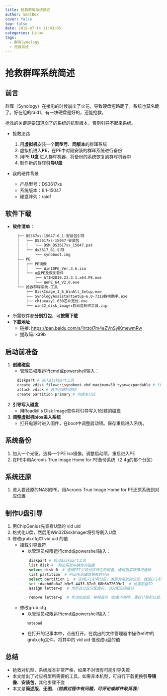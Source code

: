 ```yaml
---
title: 抢救群晖系统简述
author: SmalBox
cover: false
top: false
date: 2019-07-14 11:43:05
categories: Linux
tags:
  - 群晖Synology
  - 抢救系统
---
```

# 抢救群晖系统简述

## **前言**

群晖（Synology）在接电的时候崩出了火花，导致硬盘短路跪了，系统也莫名跪了。好在组的raid1，有一块硬盘是好的，还能抢救。

抢救的关键是要知道崩了的系统的机型版本，否则引导不起来系统。

   - 抢救思路
      1. 用**虚拟机**安装一个**同型号**、**同版本**的群晖系统
      2. 虚拟机进入**PE**，在PE中对刚安装的群晖系统进行备份
      3. 用PE **U盘** 进入群晖机器，将备份的系统恢复到群晖机器中
      4. 制作新的群晖**引导U盘**

   - 我的硬件背景
      - 产品型号：DS3617xs
      - 系统版本：6.1-15047
      - 硬盘阵列：raid1

## **软件下载**
   - **软件清单：**
      ``` bash
        ├── DS367xs-15047-6_1-安装包引导
        │   ├── DS3617xs-15047-安装包
        │   │   └── DSM_DS3617xs_15047.pat
        │   └── ds3617_61-引导
        │       └── synoboot.img
        ├── PE
        │   ├── PE镜像
        │   │   └── Win10PE_Ver.3.6.iso
        │   └── u盘PE及恢复软件
        │       ├── ATIH2019.23.3.1.x64.PE.exe
        │       └── WePE_64_V2.0.exe
        └── 抢救群晖系统-工具
            ├── DiskImage_1_6_WinAll_Setup.exe
            ├── SynologyAssistantSetup-6.0-7319群晖助手.exe
            ├── chipeasy1.630芯片无忧.exe
            └── win32_disk_imager启动盘制作工具.zip
      ```
   - 所需软件都**分别打包**，可**按需下载**
   - **下载地址**
      - 链接: https://pan.baidu.com/s/1rrzoI7m4eZVnSyiKmewmRw 
      - 提取码: ka9b

## **启动前准备**

   1. **创建磁盘**
      - 管理员权限运行cmd或powershell输入：
      ``` bash
        diskpart # 进入diskpart工具
        create vdisk file=c:\synoboot.vhd maximum=50 type=expandable # file后路径填一个本机可用路径即可
        attach vdisk # 选中创建的路径
        create partition primary # 创建主分区
      ```
   2. **引导写入磁盘**
      - 用Roadkil's Disk Image软件将引导写入1创建的磁盘
   3. **调整虚拟机bios进入系统**
      - 打开电源时进入固件，在boot中调整启动项。保存重启进入系统。

## **系统备份**

   1. 加入一个光驱，选择一个PE iso镜像。调整启动项，重启进入PE
   2. 在PE中用Acronis True Image Home for PE备份系统（2.4g的那个分区）

## **系统还原**

   1. 进入要还原的NAS的PE。用Acronis True Image Home for PE还原系统到对应位置

## **制作U盘引导**

   1. 用ChipGenius先查看U盘的 vid uid
   2. 格式化U盘，然后用Win32DiskImager将引导刷入U盘
   3. 修改grub.cfg中 vid uid 的值
      - 挂载引导盘符
        - 以管理员权限运行cmd或powershell输入：
        ``` bash
            diskpart # 启动diskpart工具
            list disk #  列出系统中拥有的磁盘
            select disk 0  # 选择EFI引导分区所在的磁盘，请根据实际情况选择
            list partition  # 列出所选磁盘拥有的分区
            select partition 1  # 选择EFI引导分区，类型为系统的分区，就是EFI引导分区
            set id=ebd0a0a2-b9e5-4433-87c0-68b6b72699c7  # 设置磁盘ID
            assign letter=p  # 为所选分区分配盘符，请分配空闲盘符

            remove letter=p  # 修改完成后，移除盘符（如果不移除，重启计算机以后，会自动移除）
        ```
      - 修改grub.cfg
         - 以管理员权限运行cmd或powershell输入：
         ``` bash
            notepad
         ```
         - 在打开的记事本中，点击打开。在跳出的文件管理器中操作efi中的grub.cfg文件。将其中的 vid uid 值改成u盘的值

## **总结**

   - 抢救对机型、系统版本非常严格，如果不对很有可能引导失败
   - 本文给出了对应机型所需要的工具，如果非本机型，可自行下载更换**引导镜像**、**安装包**，其他步骤不变
   - 本文是**简述版**，**无图**，*（**抢救过程中有问题，可评论或邮件联系我**）*